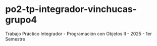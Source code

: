 # po2-tp-integrador-vinchucas-grupo4
Trabajo Práctico Integrador - Programación con Objetos II - 2025 - 1er Semestre
